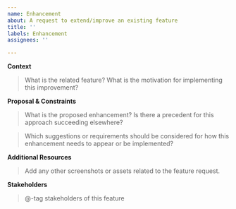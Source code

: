 ```yaml
---
name: Enhancement
about: A request to extend/improve an existing feature
title: ''
labels: Enhancement
assignees: ''

---
```


**Context**

> What is the related feature? What is the motivation for implementing this improvement?

**Proposal & Constraints**

> What is the proposed enhancement? Is there a precedent for this approach succeeding elsewhere?

> Which suggestions or requirements should be considered for how this enhancement needs to appear or be implemented?

**Additional Resources**

> Add any other screenshots or assets related to the feature request.

**Stakeholders**

> @-tag stakeholders of this feature

